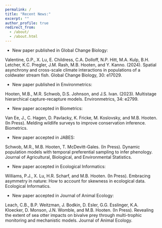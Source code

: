 ```yaml
---
permalink: /
title: "Recent News:"
excerpt: ""
author_profile: true
redirect_from: 
  - /about/
  - /about.html
---
```


* New paper published in Global Change Biology:

Valentine, G.P., X. Lu, E. Childress, C.A. Dolloff, N.P. Hitt, M.A. Kulp, B.H. Letcher, K.C. Pregler, J.M. Rash, M.B. Hooten, and Y. Kanno.  (2024).  Spatial asynchrony and cross-scale climate interactions in populations of a coldwater stream fish.  Global Change Biology, 30: e17029.

* New paper published in Environmetrics:

Hooten, M.B., M.R. Schwob, D.S. Johnson, and J.S. Ivan.  (2023).  Multistage hierarchical capture-recapture models.  Environmetrics, 34: e2799.

* New paper accepted in Biometrics:

Van Ee, J., C. Hagen, D. Pavlacky, K. Fricke, M. Koslovsky, and M.B. Hooten.  (In Press).  Melding wildlife surveys to improve conservation inference.  Biometrics.

* New paper accepted in JABES:

Schwob, M.R., M.B. Hooten, T. McDevitt-Gales. (In Press). Dynamic population models with temporal preferential sampling to infer phenology. Journal of Agricultural, Biological, and Environmental Statistics.

* New paper accepted in Ecological Informatics:

Williams, P.J., X. Lu, H.R. Scharf, and M.B. Hooten. (In Press). Embracing asymmetry in nature: How to account for skewness in ecological data. Ecological Informatics.

* New paper accepted in Journal of Animal Ecology:

Leach, C.B., B.P. Weitzman, J. Bodkin, D. Esler, G.G. Esslinger, K.A. Kloecker, D. Monson, J.N. Womble, and M.B. Hooten. (In Press). Revealing the extent of sea otter impacts on bivalve prey through multi-trophic monitoring and mechanistic models. Journal of Animal Ecology.

